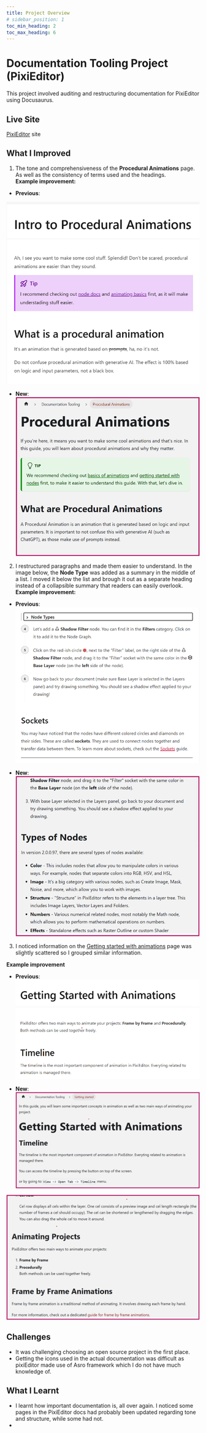 ```yaml
---
title: Project Overview
# sidebar_position: 1
toc_min_heading: 2
toc_max_heading: 6
---
```

# Documentation Tooling Project (PixiEditor)
This project involved auditing and restructuring documentation for PixiEditor using Docusaurus.

## Live Site
[PixiEditor](https://pixieditor.net) site

## What I Improved
1. The tone and comprehensiveness of the **Procedural Animations** page. As well as the consistency of terms used and the headings.  
**Example improvement:** 
- **Previous**:

![A screenshot of the "Intro to Procedural Animations" page from PixiEditor](./img/procedural-animations-actual.png)

- **New**: 
![A screenshot of the edited "Intro to Procedural Animations" page](./img/procedural-animations-edited.png)  


2. I restructured paragraphs and made them easier to understand. In the image below, the **Node Type** was added as a summary in the middle of a list. I moved it below the list and brough it out as a separate heading instead of a collapsible summary that readers can easily overlook.
**Example improvement:** 
- **Previous**: 
![A screenshot of the "How to Create a Node Graph" page from PixiEditor](./img/nodes-actual.png)

- **New**:  
![A screenshot of the edited "How to Create a Node Graph" page](./img/nodes-edited.png)  

3. I noticed information on the [Getting started with animations](docs/documentation-tooling/getting-started) page was slightly scattered so I grouped similar information.  

**Example improvement**  

- **Previous**:  
![A screenshot of the "Getting Started with Animations" page from PixiEditor](./img/start-animations-actual.png)

- **New**:  
![A screenshot of the edited "Getting Started with Animations" page](./img/start-animations-edited1.png)  

![A screenshot of the second edited "Getting Started with Animations" page](./img/start-animations-edited2.png)  




## Challenges
- It was challenging choosing an open source project in the first place. 
- Getting the icons used in the actual documentation was difficult as pixiEditor made use of Asro framework which I do not have much knowledge of. 

## What I Learnt
- I learnt how important documentation is, all over again. I noticed some pages in the PixiEditor docs had probably been updated regarding tone and structure, while some had not.  
- 


